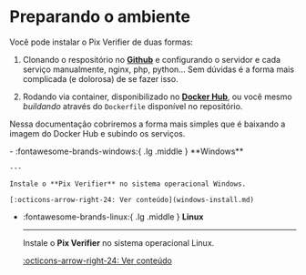 # **Preparando o ambiente**

Você pode instalar o Pix Verifier de duas formas:
    
1. Clonando o respositório no [**Github**](https://github.com/filipebsantos/Pix-Verifier) e configurando o servidor e cada serviço manualmente, nginx, php, python... Sem dúvidas é a forma mais complicada (e dolorosa) de se fazer isso.

2. Rodando via container, disponibilizado no [**Docker Hub**](https://hub.docker.com/r/filipebezerrasantos/pix-verifier), ou você mesmo _buildando_ através do `Dockerfile` disponível no repositório.

Nessa documentação cobriremos a forma mais simples que é baixando a imagem do Docker Hub e subindo os serviços.

<div class="grid cards" markdown>
-   :fontawesome-brands-windows:{ .lg .middle } **Windows**

    ---

    Instale o **Pix Verifier** no sistema operacional Windows.

    [:octicons-arrow-right-24: Ver conteúdo](windows-install.md)

-   :fontawesome-brands-linux:{ .lg .middle } **Linux**

    ---

    Instale o **Pix Verifier** no sistema operacional Linux.

    [:octicons-arrow-right-24: Ver conteúdo](linux-install.md)    
</div>